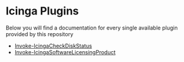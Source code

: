 # Icinga Plugins

Below you will find a documentation for every single available plugin provided by this repository

* [Invoke-IcingaCheckDiskStatus](plugins/01-Invoke-IcingaCheckDiskStatus.md)
* [Invoke-IcingaSoftwareLicensingProduct](plugins/02-Invoke-IcingaSoftwareLicensingProduct.md)
